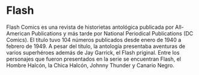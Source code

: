# Flash

Flash Comics es una revista de historietas antológica publicada por All-American Publications y más tarde por National Periodical Publications (DC Comics). El título tuvo 104 números publicados desde enero de 1940 a febrero de 1949. A pesar del título, la antología presentaba aventuras de varios superhéroes además de Jay Garrick, el Flash priginal. Entre los personajes que fueron presentados en la serie se encuentran Flash, el Hombre Halcón, la Chica Halcón, Johnny Thunder y Canario Negro. 
